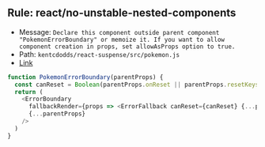 ## Rule: react/no-unstable-nested-components
- Message: `Declare this component outside parent component "PokemonErrorBoundary" or memoize it. If you want to allow component creation in props, set allowAsProps option to true.`
- Path: `kentcdodds/react-suspense/src/pokemon.js`
- [Link](https://github.com/kentcdodds/react-suspense/blob/HEAD/src/pokemon.js#L292-L292)
```js
function PokemonErrorBoundary(parentProps) {
  const canReset = Boolean(parentProps.onReset || parentProps.resetKeys)
  return (
    <ErrorBoundary
      fallbackRender={props => <ErrorFallback canReset={canReset} {...props} />}
      {...parentProps}
    />
  )
}

```
